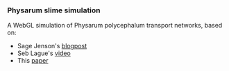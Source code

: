 ### Physarum slime simulation

A WebGL simulation of Physarum polycephalum transport networks, based on:
- Sage Jenson's [blogpost](https://cargocollective.com/sagejenson/physarum)
- Seb Lague's [video](https://www.youtube.com/watch?v=X-iSQQgOd1A)
- This [paper](https://uwe-repository.worktribe.com/output/980579)
